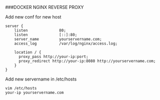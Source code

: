 ###DOCKER NGINX REVERSE PROXY

Add new conf for new host

```
server {
    listen              80;
    listen              [::]:80;
    server_name         yourservername.com;
    access_log          /var/log/nginx/access.log;

    location / {
      proxy_pass http://your-ip:port;
      proxy_redirect http://your-ip:8080 http://yourservername.com;
    }
}
```

Add new servername in /etc/hosts
```
vim /etc/hosts
your-ip yourservername.com
```

